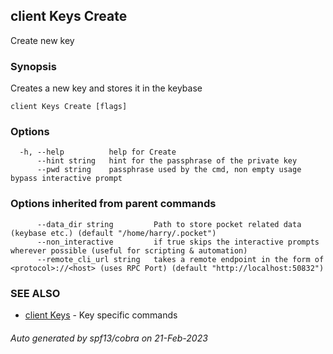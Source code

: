 ## client Keys Create

Create new key

### Synopsis

Creates a new key and stores it in the keybase

```
client Keys Create [flags]
```

### Options

```
  -h, --help          help for Create
      --hint string   hint for the passphrase of the private key
      --pwd string    passphrase used by the cmd, non empty usage bypass interactive prompt
```

### Options inherited from parent commands

```
      --data_dir string         Path to store pocket related data (keybase etc.) (default "/home/harry/.pocket")
      --non_interactive         if true skips the interactive prompts wherever possible (useful for scripting & automation)
      --remote_cli_url string   takes a remote endpoint in the form of <protocol>://<host> (uses RPC Port) (default "http://localhost:50832")
```

### SEE ALSO

* [client Keys](client_Keys.md)	 - Key specific commands

###### Auto generated by spf13/cobra on 21-Feb-2023
